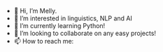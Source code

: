 - 👋 Hi, I’m Melly.
- 👀 I’m interested in linguistics, NLP and AI
- 🌱 I’m currently learning Python!
- 💞️ I’m looking to collaborate on any easy projects!
- 📫 How to reach me: 

<!---
moezberk/moezberk is a ✨ special ✨ repository because its `README.md` (this file) appears on your GitHub profile.
You can click the Preview link to take a look at your changes.
--->
